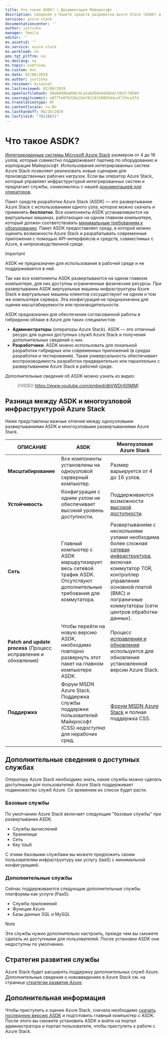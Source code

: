 ```yaml
---
title: Что такое ASDK? | Документация Майкрософт
description: Сведения о Пакете средств разработки Azure Stack (ASDK) и способах его использования для оценки возможностей Azure Stack.
services: azure-stack
documentationcenter: ''
author: justinha
manager: femila
editor: ''
ms.assetid: ''
ms.service: azure-stack
ms.workload: na
pms.tgt_pltfrm: na
ms.devlang: na
ms.topic: overview
ms.custom: mvc
ms.date: 02/08/2019
ms.author: justinha
ms.reviewer: misainat
ms.lastreviewed: 02/08/2019
ms.openlocfilehash: 50a08480a098c9ca5a6d50e94dd6dc7dbfc78b09
ms.sourcegitcommit: e8f7fe07b32be33ef621915089344caf1fdca3fd
ms.translationtype: HT
ms.contentlocale: ru-RU
ms.lasthandoff: 08/28/2019
ms.locfileid: "70118621"
---
```

# <a name="what-is-the-asdk"></a>Что такое ASDK?
[Интегрированные системы Microsoft Azure Stack](../operator/azure-stack-overview.md) размером от 4 до 16 узлов, которые совместно поддерживают партнер по оборудованию и корпорация Майкрософт. Использование интегрированных систем Azure Stack позволяет реализовать новые сценарии для производственных рабочих нагрузок. Если вы оператор Azure Stack, который управляет инфраструктурой интегрированных систем и предлагает службы, ознакомьтесь с нашей [документацией для операторов](/azure-stack/operator).

Пакет средств разработки Azure Stack (ASDK) — это развертывание Azure Stack с использованием одного узла, которое можно скачать и применять **бесплатно**. Все компоненты ASDK устанавливаются на виртуальных машинах, работающих на одном главном компьютере, который должен соответствовать [минимальным требованиям к оборудованию](asdk-deploy-considerations.md#hardware). Пакет ASDK предоставляет среду, в которой можно оценить возможности Azure Stack и разрабатывать современные приложения с помощью API-интерфейсов и средств, совместимых с Azure, в *непроизводственной* среде. 

> [!IMPORTANT]
> ASDK не предназначен для использования в рабочей среде и не поддерживается в ней.

Так как все компоненты ASDK развертываются на одном главном компьютере, для них доступны ограниченные физические ресурсы. При развертывании ASDK виртуальные машины инфраструктуры Azure Stack и виртуальные машины клиентов сосуществуют на одном и том же компьютере сервера. Эта конфигурация не предназначена для оценки масштабируемости или производительности.

ASDK предназначен для обеспечения согласованной работы в гибридном облаке в Azure для таких специалистов:
- **Администраторы** (операторы Azure Stack). ASDK — это отличный ресурс для оценки доступных служб Azure Stack и получения дополнительных сведений о них.
- **Разработчики**. ASDK можно использовать для локальной разработки гибридных или современных приложений (в средах разработки и тестирования). Такая универсальность обеспечивает воспроизводимость разработки предварительно или параллельно с развертыванием Azure Stack в рабочей среде.

Дополнительные сведения об ASDK можно узнать из видео:

> [!VIDEO https://www.youtube.com/embed/dbVWDrl00MM]


## <a name="asdk-and-multi-node-azure-stack-differences"></a>Разница между ASDK и многоузловой инфраструктурой Azure Stack
Ниже представлены важные отличия между одноузловыми развертываниями ASDK и многоузловыми развертываниями Azure Stack.

|ОПИСАНИЕ|ASDK|Многоузловая Azure Stack|
|-----|-----|-----|
|**Масштабирование**|Все компоненты установлены на одноузловой серверный компьютер.|Размер варьируется от 4 до 16 узлов.|
|**Устойчивость**|Конфигурация с одним узлом не обеспечивает высокий уровень доступности.|Поддерживаются возможности [высокой доступности](../operator/azure-stack-overview.md#providing-high-availability).|
|**Сеть**|Главный компьютер с ASDK маршрутизирует весь сетевой трафик ASDK. Отсутствуют дополнительные требования для коммутатора.|Развертываниям с несколькими узлами необходима более сложная [сетевая инфраструктура](../operator/azure-stack-network.md#network-infrastructure), включая коммутатор TOR, контроллер управления основной платой (BMC) и пограничные коммутаторы (сети центров обработки данных).|
|**Patch and update process** (Процесс исправления и обновления)|Чтобы перейти на новую версию ASDK, необходимо повторно развернуть этот пакет на главном компьютере ASDK.|Процесс [исправления и обновления](../operator/azure-stack-updates.md) используется для обновления установленной версии Azure Stack.|
|**Поддержка**|Форум MSDN Azure Stack. Поддержка службы поддержки пользователей Майкрософт (CSS) *недоступна* для нерабочих сред.|[Форум MSDN Azure Stack](https://social.msdn.microsoft.com/Forums/en-US/home?forum=AzureStack) и полная поддержка CSS.|
| | |

## <a name="learn-about-available-services"></a>Дополнительные сведения о доступных службах
Оператору Azure Stack необходимо знать, какие службы можно сделать доступными для пользователей. Azure Stack поддерживает подмножество служб Azure. Со временем их список будет расти.

### <a name="foundational-services"></a>Базовые службы
По умолчанию Azure Stack включает следующие "базовые службы" при развертывании ASDK.
- Службы вычислений
- Хранилище
- Сеть
- Key Vault

С этими базовыми службами вы можете предложить своим пользователям инфраструктуру как услугу (IaaS) с минимальной конфигурацией.

### <a name="additional-services"></a>Дополнительные службы
Сейчас поддерживаются следующие дополнительные службы платформы как услуги (PaaS):
- Служба приложений
- Функции Azure
- Базы данных SQL и MySQL

> [!NOTE]
> Эти службы нужно дополнительно настроить, прежде чем вы сможете сделать их доступными для пользователей. После установки ASDK они недоступны по умолчанию.

## <a name="service-roadmap"></a>Стратегия развития службы
Azure Stack будет расширять поддержку дополнительных служб Azure. Дополнительные сведения о нововведениях в Azure Stack см. на странице [стратегии развития Azure](https://azure.microsoft.com/roadmap/?tag=azure-stack). 


## <a name="next-steps"></a>Дополнительная информация
Чтобы приступить к оценке Azure Stack, сначала необходимо [скачать последнюю версию ASDK](asdk-download.md) и подготовить главный компьютер с ASDK. После этого вы сможете установить ASDK и войти на портал администратора и портал пользователя, чтобы приступить к работе с Azure Stack.